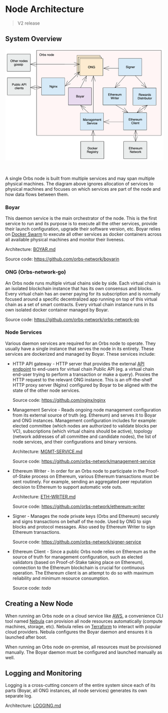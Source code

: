 # Node Architecture

> V2 release

## System Overview

<img src="_img/node.png">

&nbsp;

A single Orbs node is built from multiple services and may span multiple physical machines. The diagram above ignores allocation of services to physical machines and focuses on which services are part of the node and how data flows between them.

### Boyar

This daemon service is the main orchestrator of the node. This is the first service to run and its purpose is to execute all the other services, provide their launch configuration, upgrade their software version, etc. Boyar relies on [Docker Swarm](https://docs.docker.com/engine/swarm/) to execute all other services as docker containers across all available physical machines and monitor their liveness.

Architecture: [BOYAR.md](BOYAR.md)

Source code: https://github.com/orbs-network/boyarin

### ONG (Orbs-network-go)

An Orbs node runs multiple virtual chains side by side. Each virtual chain is an isolated blockchain instance that has its own consensus and blocks. Every virtual chain has an owner paying for its subscription and is normally focused around a specific decentralized app running on top of this virtual chain as a set of smart contracts. Every virtual chain instance runs in its own isolated docker container managed by Boyar.

Source code: https://github.com/orbs-network/orbs-network-go

### Node Services

Various daemon services are required for an Orbs node to operate. They usually have a single instance that serves the node in its entirety. These services are dockerized and managed by Boyar. These services include:

* HTTP API gateway - HTTP server that provides the external [API endpoint](https://www.nginx.com/blog/building-microservices-using-an-api-gateway/) to end-users for virtual chain Public API (eg. a virtual chain end-user trying to perform a transaction or make a query). Proxies the HTTP request to the relevant ONG instance. This is an off-the-shelf HTTP proxy server (Nginx) configured by Boyar to be aligned with the state of the other node services.

  Source code: https://github.com/nginx/nginx

* Management Service - Reads ongoing node management configuration from its external source of truth (eg. Ethereum) and serves it to Boyar and ONG instances. Management configuration includes for example: elected committee (which nodes are authorized to validate blocks per VC), subscriptions (which virtual chains should be active), topology (network addresses of all committee and candidate nodes), the list of node services, and their configurations and binary versions.

    Architecture: [MGMT-SERVICE.md](MGMT-SERVICE.md)
    
    Source code: https://github.com/orbs-network/management-service

* Ethereum Writer - In order for an Orbs node to participate in the Proof-of-Stake process on Ethereum, various Ethereum transactions must be sent routinely. For example, sending an aggregated peer reputation decision to Ethereum to support automatic vote outs.

    Architecture: [ETH-WRITER.md](ETH-WRITER.md)

    Source code: https://github.com/orbs-network/ethereum-writer

* Signer - Manages the node private keys (Orbs and Ethereum) securely and signs transactions on behalf of the node. Used by ONG to sign blocks and protocol messages. Also used by Ethereum Writer to sign Ethereum transactions.

    Source code: https://github.com/orbs-network/signer-service

* Ethereum Client - Since a public Orbs node relies on Ethereum as the source of truth for management configuration, such as elected validators (based on Proof-of-Stake taking place on Ethereum), connection to the Ethereum blockchain is crucial for continuous operation. The Ethereum client is an attempt to do so with maximum reliability and minimum resource consumption.

    Source code: *todo*

## Creating a New Node

When running an Orbs node on a cloud service like [AWS](https://aws.amazon.com/), a convenience CLI tool named [Nebula](https://github.com/orbs-network/nebula) can provision all node resources automatically (compute machines, storage, etc). Nebula relies on [Terraform](https://www.terraform.io/) to interact with popular cloud providers. Nebula configures the Boyar daemon and ensures it is launched after boot.

When running an Orbs node on-premise, all resources must be provisioned manually. The Boyar daemon must be configured and launched manually as well.

## Logging and Monitoring

Logging is a cross-cutting concern of the entire system since each of its parts (Boyar, all ONG instances, all node services) generates its own separate log. 

Architecture: [LOGGING.md](LOGGING.md)
